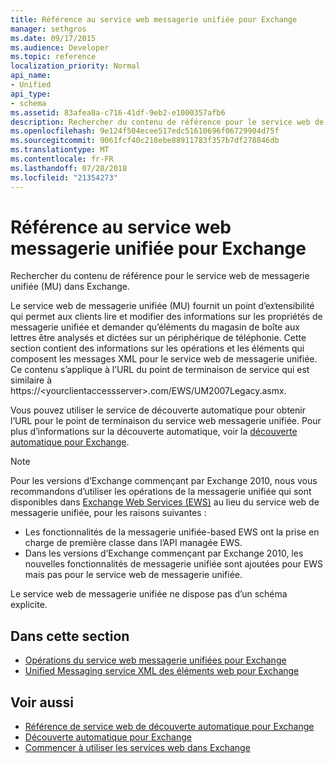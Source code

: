 ```yaml
---
title: Référence au service web messagerie unifiée pour Exchange
manager: sethgros
ms.date: 09/17/2015
ms.audience: Developer
ms.topic: reference
localization_priority: Normal
api_name:
- Unified
api_type:
- schema
ms.assetid: 83afea8a-c716-41df-9eb2-e1000357afb6
description: Rechercher du contenu de référence pour le service web de messagerie unifiée (MU) dans Exchange.
ms.openlocfilehash: 9e124f504ecee517edc51610696f06729904d75f
ms.sourcegitcommit: 9061fcf40c218ebe88911783f357b7df278846db
ms.translationtype: MT
ms.contentlocale: fr-FR
ms.lasthandoff: 07/28/2018
ms.locfileid: "21354273"
---
```

# <a name="unified-messaging-web-service-reference-for-exchange"></a>Référence au service web messagerie unifiée pour Exchange

Rechercher du contenu de référence pour le service web de messagerie unifiée (MU) dans Exchange.
  
Le service web de messagerie unifiée (MU) fournit un point d’extensibilité qui permet aux clients lire et modifier des informations sur les propriétés de messagerie unifiée et demander qu’éléments du magasin de boîte aux lettres être analysés et dictées sur un périphérique de téléphonie. Cette section contient des informations sur les opérations et les éléments qui composent les messages XML pour le service web de messagerie unifiée. Ce contenu s’applique à l’URL du point de terminaison de service qui est similaire à https://\<yourclientaccessserver\>.com/EWS/UM2007Legacy.asmx. 
  
Vous pouvez utiliser le service de découverte automatique pour obtenir l’URL pour le point de terminaison du service web messagerie unifiée. Pour plus d’informations sur la découverte automatique, voir la [découverte automatique pour Exchange](../exchange-web-services/autodiscover-for-exchange.md).
  
> [!NOTE]
>  Pour les versions d’Exchange commençant par Exchange 2010, nous vous recommandons d’utiliser les opérations de la messagerie unifiée qui sont disponibles dans [Exchange Web Services (EWS)](http://msdn.microsoft.com/library/60285497-0c4e-4e51-84e1-34dd6d89a5d8%28Office.15%29.aspx) au lieu du service web de messagerie unifiée, pour les raisons suivantes : 
> - Les fonctionnalités de la messagerie unifiée-based EWS ont la prise en charge de première classe dans l’API managée EWS. 
> - Dans les versions d’Exchange commençant par Exchange 2010, les nouvelles fonctionnalités de messagerie unifiée sont ajoutées pour EWS mais pas pour le service web de messagerie unifiée. 
  
Le service web de messagerie unifiée ne dispose pas d’un schéma explicite.
  
## <a name="in-this-section"></a>Dans cette section
<a name="bk_InThisSection"> </a>

- [Opérations du service web messagerie unifiées pour Exchange](unified-messaging-web-service-operations-for-exchange.md)   
- [Unified Messaging service XML des éléments web pour Exchange](unified-messaging-web-service-xml-elements-for-exchange.md)
    
## <a name="see-also"></a>Voir aussi

- [Référence de service web de découverte automatique pour Exchange](autodiscover-web-service-reference-for-exchange.md)
- [Découverte automatique pour Exchange](../exchange-web-services/autodiscover-for-exchange.md)
- [Commencer à utiliser les services web dans Exchange](../exchange-web-services/start-using-web-services-in-exchange.md)
    


